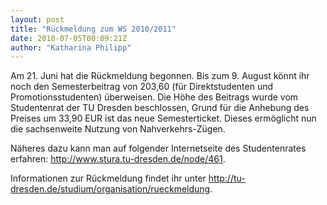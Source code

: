 ```yaml
---
layout: post
title: "Rückmeldung zum WS 2010/2011"
date: 2010-07-05T00:09:21Z
author: "Katharina Philipp"
---
```


<p>
Am 21. Juni hat die Rückmeldung begonnen. Bis zum 9. August könnt ihr
noch den Semesterbeitrag von 203,60 (für Direktstudenten und
Promotionsstudenten) überweisen.
Die Höhe des Beitrags wurde vom Studentenrat der TU Dresden beschlossen,
Grund für die Anhebung des Preises um 33,90 EUR ist das neue
Semesterticket. Dieses ermöglicht nun die sachsenweite Nutzung von
Nahverkehrs-Zügen. <br>

Näheres dazu kann man auf folgender Internetseite des Studentenrates
erfahren: <a href="http://www.stura.tu-dresden.de/node/461" class="urlextern" title="http://www.stura.tu-dresden.de/node/461" rel="nofollow">http://www.stura.tu-dresden.de/node/461</a>. <br>

Informationen zur Rückmeldung findet ihr unter
<a href="http://tu-dresden.de/studium/organisation/rueckmeldung" class="urlextern" title="http://tu-dresden.de/studium/organisation/rueckmeldung" rel="nofollow">http://tu-dresden.de/studium/organisation/rueckmeldung</a>. 
</p>
